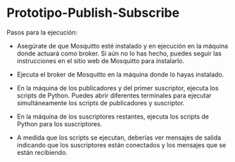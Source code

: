 # Prototipo-Publish-Subscribe

Pasos para la ejecución:

- Asegúrate de que Mosquitto esté instalado y en ejecución en la máquina donde actuará como broker. Si aún no lo has hecho, puedes seguir las instrucciones en el sitio web de Mosquitto para instalarlo.

- Ejecuta el broker de Mosquitto en la máquina donde lo hayas instalado.

- En la máquina de los publicadores y del primer suscriptor, ejecuta los scripts de Python. Puedes abrir diferentes terminales para ejecutar simultáneamente los scripts de publicadores y suscriptor.

- En la máquina de los suscriptores restantes, ejecuta los scripts de Python para los suscriptores.

- A medida que los scripts se ejecutan, deberías ver mensajes de salida indicando que los suscriptores están conectados y los mensajes que se están recibiendo.
